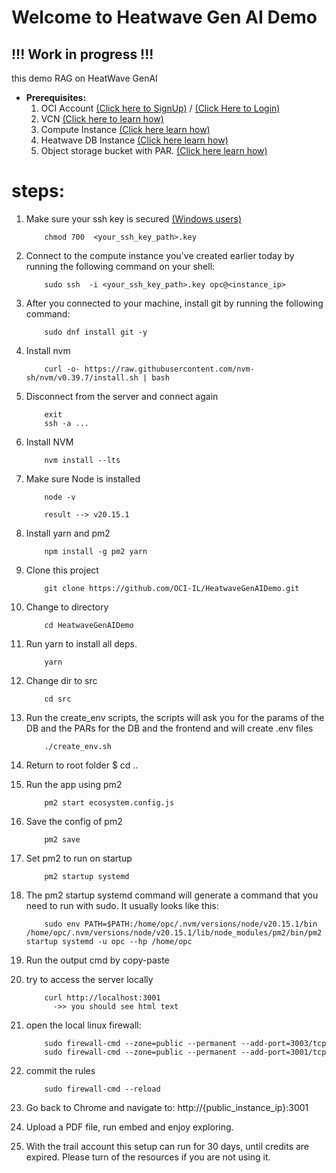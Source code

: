 # Welcome to Heatwave Gen AI Demo

## !!! Work in progress !!!

this demo RAG on HeatWave GenAI

- **Prerequisites:**
  1. OCI Account [(Click here to SignUp)](https://www.oracle.com/il-en/cloud/free/) / [(Click Here to Login)](https://www.oracle.com/cloud/sign-in.html)
  2. VCN [(Click here to learn how)](/VCN.md)
  3. Compute Instance [(Click here learn how)](/compute.md)
  4. Heatwave DB Instance [(Click here learn how)](/heatwave.md)
  5. Object storage bucket with PAR. [(Click here learn how)](/bucket.md)

# steps:

1.  Make sure your ssh key is secured [(Windows users)](https://docs.oracle.com/en-us/iaas/Content/Compute/Tasks/connect-to-linux-instance.htm#linux-from-windows-openssh)

            chmod 700  <your_ssh_key_path>.key

1.  Connect to the compute instance you've created earlier today by running the following command on your shell:

            sudo ssh  -i <your_ssh_key_path>.key opc@<instance_ip>

1.  After you connected to your machine, install git by running the following command:

            sudo dnf install git -y

1.  Install nvm

            curl -o- https://raw.githubusercontent.com/nvm-sh/nvm/v0.39.7/install.sh | bash

1.  Disconnect from the server and connect again

            exit
            ssh -a ...

1.  Install NVM

            nvm install --lts

1.  Make sure Node is installed

            node -v

            result --> v20.15.1

1.  Install yarn and pm2

            npm install -g pm2 yarn

1.  Clone this project

            git clone https://github.com/OCI-IL/HeatwaveGenAIDemo.git

1.  Change to directory

            cd HeatwaveGenAIDemo

1.  Run yarn to install all deps.

            yarn

1.  Change dir to src

            cd src

1.  Run the create_env scripts, the scripts will ask you for the params of the DB and the PARs for the DB and the frontend and will create .env files

            ./create_env.sh

1.  Return to root folder
    $ cd ..

1.  Run the app using pm2

            pm2 start ecosystem.config.js

1.  Save the config of pm2

            pm2 save

1.  Set pm2 to run on startup

            pm2 startup systemd

1.  The pm2 startup systemd command will generate a command that you need to run with sudo. It usually looks like this:

            sudo env PATH=$PATH:/home/opc/.nvm/versions/node/v20.15.1/bin /home/opc/.nvm/versions/node/v20.15.1/lib/node_modules/pm2/bin/pm2 startup systemd -u opc --hp /home/opc

1.  Run the output cmd by copy-paste

1.  try to access the server locally

            curl http://localhost:3001
              ->> you should see html text

1.  open the local linux firewall:

            sudo firewall-cmd --zone=public --permanent --add-port=3003/tcp
            sudo firewall-cmd --zone=public --permanent --add-port=3001/tcp

1.  commit the rules

            sudo firewall-cmd --reload

1.  Go back to Chrome and navigate to: http://{public_instance_ip}:3001

1.  Upload a PDF file, run embed and enjoy exploring.

1.  With the trail account this setup can run for 30 days, until credits are expired. Please turn of the resources if you are not using it.
